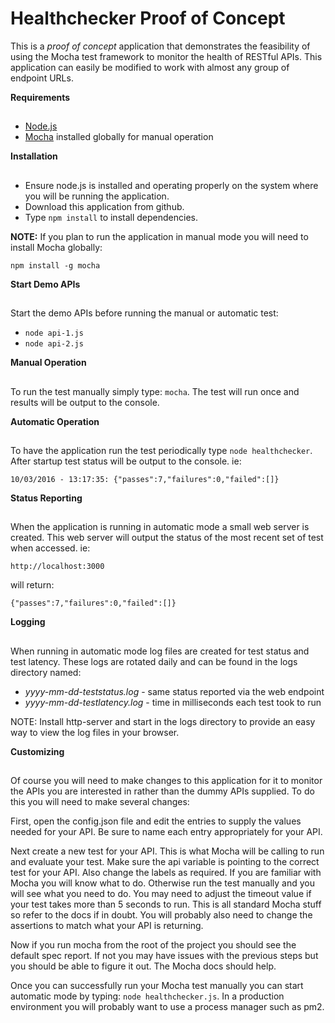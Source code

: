 # Healthchecker Proof of Concept

This is a *proof of concept* application that demonstrates the feasibility of using the Mocha
test framework to monitor the health of RESTful APIs. This application can easily be modified to
work with almost any group of endpoint URLs.  


**Requirements**
##
+ [Node.js](https://nodejs.org)
+ [Mocha](https://mochajs.org) installed globally for manual operation


**Installation**
##
+ Ensure node.js is installed and operating properly on the system where you will be
running the application.
+ Download this application from github.
+ Type `npm install` to install dependencies.

**NOTE:** If you plan to run the application in manual mode you will need to install Mocha globally:

`npm install -g mocha`   


**Start Demo APIs**
##
Start the demo APIs before running the manual or automatic test:

+ `node api-1.js`
+ `node api-2.js`

**Manual Operation**
##
To run the test manually simply type: `mocha`. The test will run once and results will be
output to the console.


**Automatic Operation**
##
To have the application run the test periodically type `node healthchecker`. After startup test status will
be output to the console. ie:

`10/03/2016 - 13:17:35: {"passes":7,"failures":0,"failed":[]}`


**Status Reporting**
##
When the application is running in automatic mode a small web server is created. This web server
will output the status of the most recent set of test when accessed. ie:

`http://localhost:3000`

will return:

`{"passes":7,"failures":0,"failed":[]}`


**Logging**
##
When running in automatic mode log files are created for test status and test latency. These logs
are rotated daily and can be found in the logs directory named:

+ *yyyy-mm-dd-teststatus.log*   - same status reported via the web endpoint
+ *yyyy-mm-dd-testlatency.log*  - time in milliseconds each test took to run

NOTE: Install http-server and start in the logs directory to provide an easy way to view the
log files in your browser.

**Customizing**
##
Of course you will need to make changes to this application for it to monitor the APIs you
are interested in rather than the dummy APIs supplied. To do this you will need to make several
changes:

First, open the config.json file and edit the entries to supply the values needed for your API. Be sure to name each entry appropriately for your API.

Next create a new test for your API. This is what Mocha will be calling to run and evaluate
your test. Make sure the api variable is pointing to the correct test for your API. Also
change the labels as required. If you are familiar with Mocha you will know what to do. Otherwise
run the test manually and you will see what you need to do. You may need to adjust the timeout
value if your test takes more than 5 seconds to run. This is all standard Mocha stuff so refer
to the docs if in doubt. You will probably also need to change the assertions to match what your API
is returning.

Now if you run mocha from the root of the project you should see the default spec report. If not
you may have issues with the previous steps but you should be able to figure it out. The Mocha docs should help.

Once you can successfully run your Mocha test manually you can start automatic mode by typing:
`node healthchecker.js`. In a production environment you will probably want to use a process manager
such as pm2.
